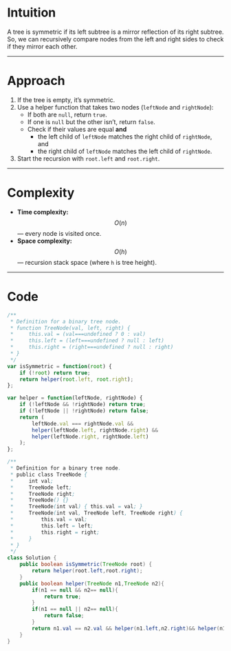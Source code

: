 # Intuition
A tree is symmetric if its left subtree is a mirror reflection of its right subtree.  
So, we can recursively compare nodes from the left and right sides to check if they mirror each other.

---

# Approach
1. If the tree is empty, it’s symmetric.  
2. Use a helper function that takes two nodes (`leftNode` and `rightNode`):  
   - If both are `null`, return `true`.  
   - If one is `null` but the other isn’t, return `false`.  
   - Check if their values are equal **and**  
     - the left child of `leftNode` matches the right child of `rightNode`, and  
     - the right child of `leftNode` matches the left child of `rightNode`.  
3. Start the recursion with `root.left` and `root.right`.

---

# Complexity
- **Time complexity:** $$O(n)$$ — every node is visited once.  
- **Space complexity:** $$O(h)$$ — recursion stack space (where `h` is tree height).

---

# Code
```javascript []
/**
 * Definition for a binary tree node.
 * function TreeNode(val, left, right) {
 *     this.val = (val===undefined ? 0 : val)
 *     this.left = (left===undefined ? null : left)
 *     this.right = (right===undefined ? null : right)
 * }
 */
var isSymmetric = function(root) {
    if (!root) return true;
    return helper(root.left, root.right);
};

var helper = function(leftNode, rightNode) {
    if (!leftNode && !rightNode) return true;
    if (!leftNode || !rightNode) return false;
    return (
        leftNode.val === rightNode.val &&
        helper(leftNode.left, rightNode.right) &&
        helper(leftNode.right, rightNode.left)
    );
};
```
``` Java []
/**
 * Definition for a binary tree node.
 * public class TreeNode {
 *     int val;
 *     TreeNode left;
 *     TreeNode right;
 *     TreeNode() {}
 *     TreeNode(int val) { this.val = val; }
 *     TreeNode(int val, TreeNode left, TreeNode right) {
 *         this.val = val;
 *         this.left = left;
 *         this.right = right;
 *     }
 * }
 */
class Solution {
    public boolean isSymmetric(TreeNode root) {
        return helper(root.left,root.right);
    }
    public boolean helper(TreeNode n1,TreeNode n2){
        if(n1 == null && n2== null){
            return true;
        }
        if(n1 == null || n2== null){
            return false;
        }
        return n1.val == n2.val && helper(n1.left,n2.right)&& helper(n1.right,n2.left);
    }
}
```